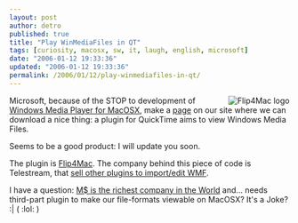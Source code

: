 ```yaml
---
layout: post
author: detro
published: true
title: "Play WinMediaFiles in QT"
tags: [curiosity, macosx, sw, it, laugh, english, microsoft]
date: "2006-01-12 19:33:36"
updated: "2006-01-12 19:33:36"
permalink: /2006/01/12/play-winmediafiles-in-qt/
---
```


<img align="right" src="http://www.flip4mac.com/images_06/wmv_right_logo.jpg" alt="Flip4Mac logo" />
Microsoft, because of the STOP to development of <a target="_new" href="http://www.microsoft.com/mac/otherproducts/otherproducts.aspx?pid=windowsmedia">Windows Media Player for MacOSX</a>, make a <a target="_new" href="http://www.microsoft.com/windows/windowsmedia/player/flip4mac.mspx">page</a> on our site where we can download a nice thing: a plugin for QuickTime aims to view Windows Media Files.

Seems to be a good product: I will update you soon.

The plugin is <a target="_new" href="http://www.flip4mac.com/wmv_upgrades.htm">Flip4Mac</a>. The company behind this piece of code is Telestream, that <a target="_new" href="http://www.flip4mac.com/wmv_upgrades.htm">sell other plugins to import/edit WMF</a>.

I have a question: <a target="_new" href="http://money.cnn.com/2004/04/06/news/newsmakers/worldswealthiestupdate/">M$ is the richest company in the World</a> and... needs third-part plugin to make our file-formats viewable on MacOSX? It's a Joke? :| ( :lol: )
